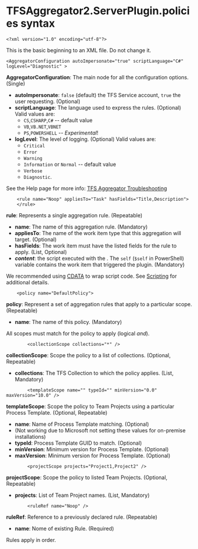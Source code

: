 TFSAggregator2.ServerPlugin.policies syntax
================================================

```
<?xml version="1.0" encoding="utf-8"?>
```

This is the basic beginning to an XML file. Do not change it.

```
<AggregatorConfiguration autoImpersonate="true" scriptLanguage="C#" logLevel="Diagnostic" >
```

**AggregatorConfiguration**: The main node for all the configuration options. (Single)

 - **autoImpersonate**: `false` (default) the TFS Service account, `true` the user requesting. (Optional)
 - **scriptLanguage**: The language used to express the rules. (Optional)
Valid values are:
    * `CS`,`CSHARP`,`C#` -- default value
    * `VB`,`VB.NET`,`VBNET`
    * `PS`,`POWERSHELL` -- *Experimental*!
 - **logLevel**: The level of logging. (Optional)
Valid values are:
     * `Critical`
     * `Error`
     * `Warning`
     * `Information` or `Normal` -- default value
     * `Verbose`
     * `Diagnostic`.
 
See the Help page for more info: [TFS Aggregator Troubleshooting](Troubleshooting.md)

```
    <rule name="Noop" appliesTo="Task" hasFields="Title,Description">
    </rule>
```

**rule**: Represents a single aggregation rule. (Repeatable)

 - **name**: The name of this aggregation rule. (Mandatory)
 - **appliesTo**: The name of the work item type that this aggregation will target. (Optional)
 - **hasFields**: The work item must have the listed fields for the rule to apply. (List, Optional)
 - **_content_**: the script executed with the . The `self` (`$self` in PowerShell) variable contains the work item that triggered the plugin. (Mandatory)

We recommended using [CDATA](http://www.w3.org/TR/REC-xml/#sec-cdata-sect) to wrap script code.
See [Scripting](Scripting.md) for additional details.

```
    <policy name="DefaultPolicy">
```

**policy**: Represent a set of aggregation rules that apply to a particular scope. (Repeatable)

 - **name**: The name of this policy. (Mandatory)

All scopes must match for the policy to apply (logical _and_).

```
        <collectionScope collections="*" />
```

**collectionScope**: Scope the policy to a list of collections. (Optional, Repeatable)

 - **collections**: The TFS Collection to which the policy applies. (List, Mandatory)

```
        <templateScope name="" typeId="" minVersion="0.0" maxVersion="10.0" />
```

**templateScope**: Scope the policy to Team Projects using a particular Process Template. (Optional, Repeatable)

 - **name**: Name of Process Template matching. (Optional)
 - (Not working due to Microsoft not setting these values for on-premise installations)
  - **typeId**: Process Template GUID to match. (Optional) 
  - **minVersion**: Minimum version for Process Template. (Optional)
  - **maxVersion**: Minimum version for Process Template. (Optional)

```
        <projectScope projects="Project1,Project2" />
```

**projectScope**: Scope the policy to listed Team Projects. (Optional, Repeatable)

 - **projects**: List of Team Project names. (List, Mandatory)

```
        <ruleRef name="Noop" />
```

**ruleRef**: Reference to a previously declared rule. (Repeatable) 

 - **name**: Nome of existing Rule. (Required)

Rules apply in order.
